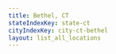 ```yaml
---
title: Bethel, CT
stateIndexKey: state-ct
cityIndexKey: city-ct-bethel
layout: list_all_locations
---
```

